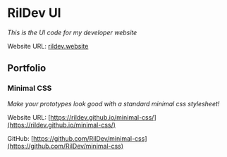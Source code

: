 # RilDev UI

*This is the UI code for my developer website*

Website URL: [rildev.website](https://rildev.website)

## Portfolio

### Minimal CSS

*Make your prototypes look good with a standard minimal css stylesheet!*

Website URL: [https://rildev.github.io/minimal-css/](https://rildev.github.io/minimal-css/)

GitHub: [https://github.com/RilDev/minimal-css](https://github.com/RilDev/minimal-css)
